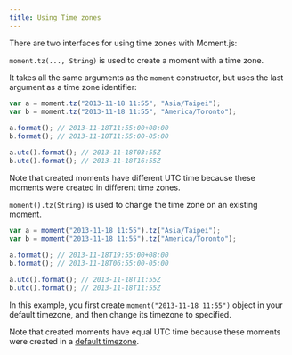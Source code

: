 ```yaml
---
title: Using Time zones
---
```


There are two interfaces for using time zones with Moment.js:

`moment.tz(..., String)` is used to create a moment with a time zone. 
  
It takes all the same arguments as the `moment` constructor, but uses the last argument as a time zone identifier:

```js
var a = moment.tz("2013-11-18 11:55", "Asia/Taipei");
var b = moment.tz("2013-11-18 11:55", "America/Toronto");
   
a.format(); // 2013-11-18T11:55:00+08:00
b.format(); // 2013-11-18T11:55:00-05:00

a.utc().format(); // 2013-11-18T03:55Z
b.utc().format(); // 2013-11-18T16:55Z
```
Note that created moments have different UTC time because these moments were created in different time zones.


`moment().tz(String)` is used to change the time zone on an existing moment.


```js
var a = moment("2013-11-18 11:55").tz("Asia/Taipei");
var b = moment("2013-11-18 11:55").tz("America/Toronto");
   
a.format(); // 2013-11-18T19:55:00+08:00
b.format(); // 2013-11-18T06:55:00-05:00

a.utc().format(); // 2013-11-18T11:55Z
b.utc().format(); // 2013-11-18T11:55Z
```

In this example, you first create `moment("2013-11-18 11:55")` object in your default timezone, and then change its timezone to specified. 
  
Note that created moments have equal UTC time because these moments were created in a [default timezone](#/using-timezones/default-timezone/).
